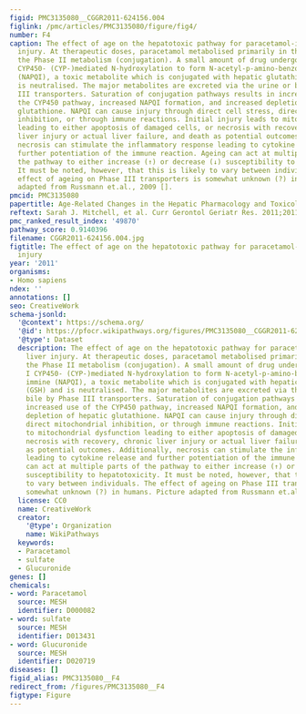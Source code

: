 ```yaml
---
figid: PMC3135080__CGGR2011-624156.004
figlink: /pmc/articles/PMC3135080/figure/fig4/
number: F4
caption: The effect of age on the hepatotoxic pathway for paracetamol-induced liver
  injury. At therapeutic doses, paracetamol metabolised primarily in the livervia
  the Phase II metabolism (conjugation). A small amount of drug undergoes Phase I
  CYP450- (CYP-)mediated N-hydroxylation to form N-acetyl-p-amino-benzoquinone immine
  (NAPQI), a toxic metabolite which is conjugated with hepatic glutathione (GSH) and
  is neutralised. The major metabolites are excreted via the urine or bile by Phase
  III transporters. Saturation of conjugation pathways results in increased use of
  the CYP450 pathway, increased NAPQI formation, and increased depletion of hepatic
  glutathione. NAPQI can cause injury through direct cell stress, direct mitochondrial
  inhibition, or through immune reactions. Initial injury leads to mitochondrial dysfunction
  leading to either apoptosis of damaged cells, or necrosis with recovery, chronic
  liver injury or actual liver failure, and death as potential outcomes. Additionally,
  necrosis can stimulate the inflammatory response leading to cytokine release and
  further potentiation of the immune reaction. Ageing can act at multiple parts of
  the pathway to either increase (↑) or decrease (↓) susceptibility to hepatotoxicity.
  It must be noted, however, that this is likely to vary between individuals. The
  effect of ageing on Phase III transporters is somewhat unknown (?) in humans. Picture
  adapted from Russmann et.al., 2009 [].
pmcid: PMC3135080
papertitle: Age-Related Changes in the Hepatic Pharmacology and Toxicology of Paracetamol.
reftext: Sarah J. Mitchell, et al. Curr Gerontol Geriatr Res. 2011;2011:624156.
pmc_ranked_result_index: '49870'
pathway_score: 0.9140396
filename: CGGR2011-624156.004.jpg
figtitle: The effect of age on the hepatotoxic pathway for paracetamol-induced liver
  injury
year: '2011'
organisms:
- Homo sapiens
ndex: ''
annotations: []
seo: CreativeWork
schema-jsonld:
  '@context': https://schema.org/
  '@id': https://pfocr.wikipathways.org/figures/PMC3135080__CGGR2011-624156.004.html
  '@type': Dataset
  description: The effect of age on the hepatotoxic pathway for paracetamol-induced
    liver injury. At therapeutic doses, paracetamol metabolised primarily in the livervia
    the Phase II metabolism (conjugation). A small amount of drug undergoes Phase
    I CYP450- (CYP-)mediated N-hydroxylation to form N-acetyl-p-amino-benzoquinone
    immine (NAPQI), a toxic metabolite which is conjugated with hepatic glutathione
    (GSH) and is neutralised. The major metabolites are excreted via the urine or
    bile by Phase III transporters. Saturation of conjugation pathways results in
    increased use of the CYP450 pathway, increased NAPQI formation, and increased
    depletion of hepatic glutathione. NAPQI can cause injury through direct cell stress,
    direct mitochondrial inhibition, or through immune reactions. Initial injury leads
    to mitochondrial dysfunction leading to either apoptosis of damaged cells, or
    necrosis with recovery, chronic liver injury or actual liver failure, and death
    as potential outcomes. Additionally, necrosis can stimulate the inflammatory response
    leading to cytokine release and further potentiation of the immune reaction. Ageing
    can act at multiple parts of the pathway to either increase (↑) or decrease (↓)
    susceptibility to hepatotoxicity. It must be noted, however, that this is likely
    to vary between individuals. The effect of ageing on Phase III transporters is
    somewhat unknown (?) in humans. Picture adapted from Russmann et.al., 2009 [].
  license: CC0
  name: CreativeWork
  creator:
    '@type': Organization
    name: WikiPathways
  keywords:
  - Paracetamol
  - sulfate
  - Glucuronide
genes: []
chemicals:
- word: Paracetamol
  source: MESH
  identifier: D000082
- word: sulfate
  source: MESH
  identifier: D013431
- word: Glucuronide
  source: MESH
  identifier: D020719
diseases: []
figid_alias: PMC3135080__F4
redirect_from: /figures/PMC3135080__F4
figtype: Figure
---
```

